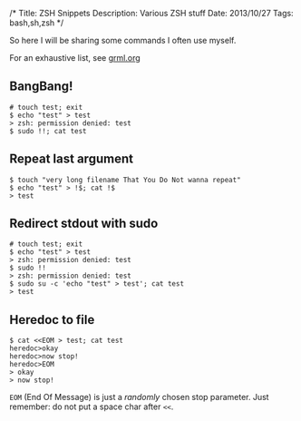 /*
Title: ZSH Snippets
Description: Various ZSH stuff
Date: 2013/10/27
Tags: bash,sh,zsh
*/

So here I will be sharing some commands I often use myself.

For an exhaustive list, see [grml.org](http://grml.org/zsh/zsh-lovers.html "grml.org | zsh-lovers")

## BangBang!

    # touch test; exit
    $ echo "test" > test
    > zsh: permission denied: test
    $ sudo !!; cat test
 
## Repeat last argument

    $ touch "very long filename That You Do Not wanna repeat"
    $ echo "test" > !$; cat !$
    > test

## Redirect stdout with sudo

    # touch test; exit
    $ echo "test" > test
    > zsh: permission denied: test
    $ sudo !!
    > zsh: permission denied: test
    $ sudo su -c 'echo "test" > test'; cat test
    > test

## Heredoc to file

    $ cat <<EOM > test; cat test
    heredoc>okay
    heredoc>now stop!
    heredoc>EOM
    > okay
    > now stop!

`EOM` (End Of Message) is just a _randomly_ chosen stop parameter. Just remember: do not put a space char after `<<`.
 
